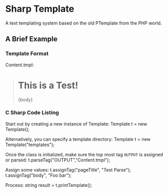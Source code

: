 # Sharp Template
 A text templating system based on the old PTemplate from the PHP world.

## A Brief Example

### Template Format

 Content.tmpl:
>	<html>
>		<head>
>			<title>{pageTitle}</title>
>		</head>
>		<body>
>			<h1>This is a Test!</h1>
>			<p>{body}</p>
>		</body>


### C Sharp Code Listing  

 Start out by creating a new instance of Template:
	Template t = new Template();

 Alternatively, you can specify a template directory: 
	Template t = new Template("templates");

 Once the class is initialized, make sure the top most tag `OUTPUT` is assigned or parsed:
	t.parseTag("OUTPUT","Content.tmpl");	

 Assign some values:
	t.assignTag("pageTitle", "Test Parse");
	t.assignTag("body", "Foo bar");

 Process:
	string result = t.printTemplate();

